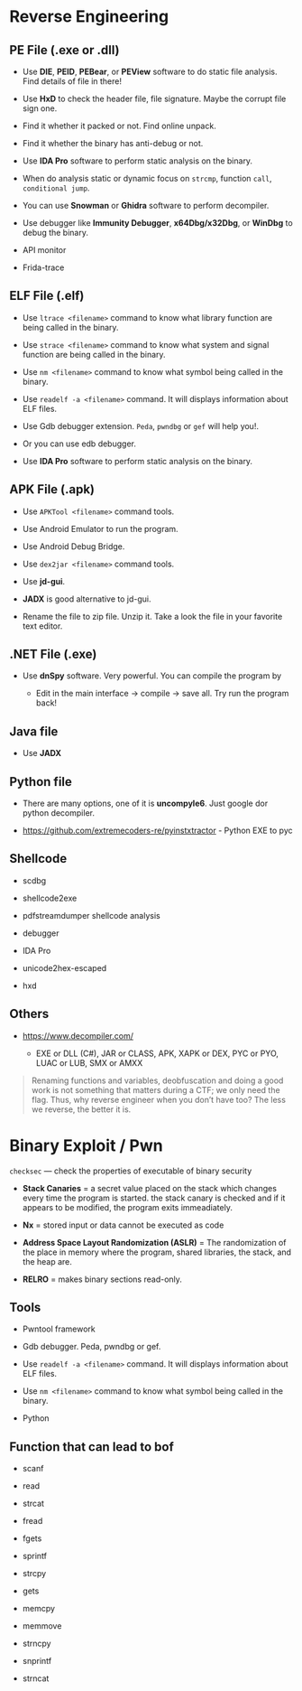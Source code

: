 # Reverse Engineering

## PE File (.exe or .dll)

- Use **DIE**, **PEID**, **PEBear**, or **PEView** software to do static file analysis. Find details of file in there!

- Use **HxD** to check the header file, file signature. Maybe the corrupt file sign one.

- Find it whether it packed or not. Find online unpack.

- Find it whether the binary has anti-debug or not.

- Use **IDA Pro** software to perform static analysis on the binary.

- When do analysis static or dynamic focus on `strcmp`, function `call`, `conditional jump`.

- You can use **Snowman** or **Ghidra** software  to perform decompiler.

- Use debugger like **Immunity Debugger**, **x64Dbg/x32Dbg**, or **WinDbg** to debug the binary.  

- API monitor

- Frida-trace

## ELF File (.elf)

- Use `ltrace <filename>` command to know what library function are being called in the binary.

- Use `strace <filename>` command to know what system and signal function are being called in the binary.

- Use `nm <filename>` command to know what symbol being called in the binary.

- Use `readelf -a <filename>`  command. It will displays information about ELF files.

- Use Gdb debugger extension. `Peda`, `pwndbg` or `gef` will help you!.

- Or you can use edb debugger.

- Use **IDA Pro** software to perform static analysis on the binary.

## APK File (.apk)

- Use `APKTool <filename>` command tools.

- Use Android Emulator to run the program.

- Use Android Debug Bridge.

- Use `dex2jar <filename>` command tools.

- Use **jd-gui**. 

- **JADX** is good alternative to jd-gui.

- Rename the file to zip file. Unzip it. Take a look the file in your favorite text editor.

## .NET File (.exe)

- Use **dnSpy** software. Very powerful. You can compile the program by

  - Edit in the main interface -> compile -> save all. Try run the program back!

## Java file

- Use **JADX**

## Python file

- There are many options, one of it is **uncompyle6**. Just google dor python decompiler.

- <https://github.com/extremecoders-re/pyinstxtractor> - Python EXE to pyc

## Shellcode

- scdbg

- shellcode2exe

- pdfstreamdumper shellcode analysis

- debugger

- IDA Pro

- unicode2hex-escaped

- hxd

## Others

- <https://www.decompiler.com/>

    - EXE or DLL (C#), JAR or CLASS, APK, XAPK or DEX, PYC or PYO, LUAC or LUB, SMX or AMXX

> Renaming functions and variables, deobfuscation and doing a good work is not something that matters during a CTF; we only need the flag. Thus, why reverse engineer when you don’t have too? The less we reverse, the better it is.

# Binary Exploit / Pwn

`checksec` — check the properties of executable of binary security

- **Stack Canaries** = a secret value placed on the stack which changes every time the program is started. the stack canary is checked and if it appears to be modified, the program exits immeadiately.

- **Nx** = stored input or data cannot be executed as code

- **Address Space Layout Randomization (ASLR)** = The randomization of the place in memory where the program, shared libraries, the stack, and the heap are.

- **RELRO** = makes binary sections read-only.

## Tools

- Pwntool framework

- Gdb debugger. Peda, pwndbg or gef.

- Use `readelf -a <filename>`  command. It will displays information about ELF files.

- Use `nm <filename>`  command to know what symbol being called in the binary.

- Python

## Function that can lead to bof

- scanf

- read

- strcat

- fread

- fgets

- sprintf

- strcpy

- gets

- memcpy

- memmove

- strncpy

- snprintf

- strncat